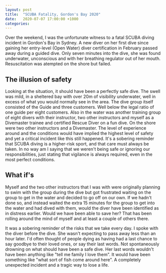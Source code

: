 ```yaml
---
layout: post
title:  "SCUBA Fatality, Gordon's Bay 2020"
date:   2020-07-07 17:00:00 +1000
categories: 
---
```


Over the weekend, I was the unfortunate witness to a fatal SCUBA diving incident in Gordon's Bay in Sydney. A new diver on her first dive since gaining her entry-level (Open Water) diver certification in February passed away during a guided dive. Only seven minutes into the dive, she was found underwater, unconscious and with her breathing regulator out of her mouth. Resuscitation was atempted on the shore but failed.

## The illusion of safety

Looking at the situation, it should have been a perfectly safe dive. The swell was mild, in a sheltered bay with over 20m of visibility underwater, well in excess of what you would normally see in the area. The dive group itself consisted of the Guide and three customers. Well below the legal ratio of one guide per eight customers. Also in the water was another training group of eight divers with their instructor, two other instructors and myself as a Divemaster trainee and certified Rescue Diver on a fun dive. On the shore were two other instructors and a Divemaster. The level of experience around and the conditions would have implied the highest level of safety and yet a critical incident like this still happened. It's a sobering reminder that SCUBA diving is a higher-risk sport, and that care must always be taken. In no way am I saying that we weren't being safe or ignoring our responsibilities, just stating that vigilance is always required, even in the most perfect conditions.

## What if's

Myself and the two other instructors that I was with were originally planning to swim with the group during the dive but got frustrated waiting on the group to get in the water and decided to go off on our own. If we hadn't done so, and instead waited the extra 15 minutes for the group to get into the water and had dived with them, would the diver have been identified as in distress earlier. Would we have been able to save her? That has been rolling around the mind of myself and at least a couple of others there.

It was a sobering reminder of the risks that we take every day. I spoke with the diver before the dive. She wasn't expecting to pass away less than an hour later. I'd often thought of people dying as having had a last chance to say goodbye to their loved ones, or say their last words. Not spontaneously drowning on what should have been a safe dive. Her last words wouldn't have been anything like "tell me family I love them". It would have been something like "what sort of fish come around here". A completely unexpected incident and a tragic way to lose a life.
